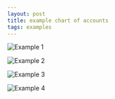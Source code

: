 ```yaml
---
layout: post
title: example chart of accounts
tags: examples
---
```



![Example 1](/assets/misc/chart-of-accounts1.jpg)

![Example 2](/assets/misc/chart-of-accounts2.jpg)

![Example 3](/assets/misc/chart-of-accounts2.webp)

![Example 4](/assets/misc/chart-of-accounts3.jpg)


